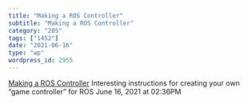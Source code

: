 ```yaml
---
title: "Making a ROS Controller"
subtitle: "Making a ROS Controller"
category: "205"
tags: ["1452"]
date: "2021-06-16"
type: "wp"
wordpress_id: 2955
---
```

[ Making a ROS Controller](https://medium.com/@mr_koz/making-a-ros-controller-720caa36abd2)
 Interesting instructions for creating your own “game controller” for ROS
June 16, 2021 at 02:36PM